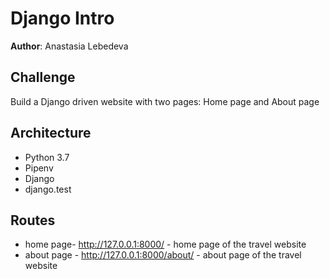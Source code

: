 # Django Intro

**Author**: Anastasia Lebedeva

## Challenge
Build a Django driven website with two pages: Home page and About page


## Architecture
* Python 3.7
* Pipenv
* Django
* django.test


## Routes
* home page- http://127.0.0.1:8000/  - home page of the travel website
* about page - http://127.0.0.1:8000/about/  - about page of the travel website


